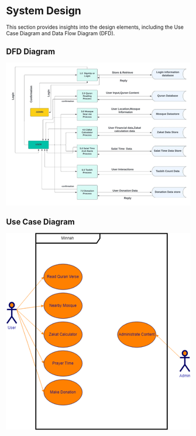 # System Design

This section provides insights into the design elements, including the Use Case Diagram and Data Flow Diagram (DFD).

## DFD Diagram
![DFD Diagram](Screenshot/DFD.png)

## Use Case Diagram

![Use Case Diagram](Screenshot/usecase.png)

